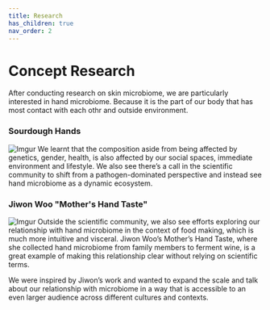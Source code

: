 ```yaml
---
title: Research
has_children: true
nav_order: 2
---
```


# Concept Research
After conducting research on skin microbiome, we are particularly interested in hand microbiome. Because it is the part of our body that has most contact with each othr and outside environment. 

### Sourdough Hands
![Imgur](https://i.imgur.com/Ao4DxbV.jpg)
We learnt that the composition aside from being affected by genetics, gender, health, is also affected by our social spaces, immediate environment and lifestyle. We also see there’s a call in the scientific community to shift from a pathogen-dominated perspective and instead see hand microbiome as a dynamic ecosystem. 

### Jiwon Woo "Mother's Hand Taste"
![Imgur](https://i.imgur.com/4LYT9mP.jpg)
Outside the scientific community, we also see efforts exploring our relationship with hand microbiome in the context of food making, which is much more intuitive and visceral. Jiwon Woo’s Mother’s Hand Taste, where she collected hand microbiome from family members to ferment wine, is a great example of making this relationship clear without relying on scientific terms. 

We were inspired by Jiwon’s work and wanted to expand the scale and talk about our relationship with microbiome in a way that is accessible to an even larger audience across different cultures and contexts.
